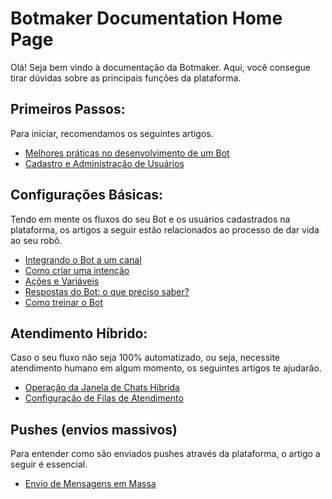 # Botmaker Documentation Home Page

Olá! Seja bem vindo à documentação da Botmaker. Aqui, você consegue tirar dúvidas sobre as principais funções da plataforma.

## Primeiros Passos:
Para iniciar, recomendamos os seguintes artigos.

* [Melhores práticas no desenvolvimento de um Bot](melhores-práticas-no-desenvolvimento-de-um-bot.md)
* [Cadastro e Administração de Usuários](cadastro-e-administração-de-usuários.md)

## Configurações Básicas:
Tendo em mente os fluxos do seu Bot e os usuários cadastrados na plataforma, os artigos a seguir estão relacionados ao processo de dar vida ao seu robô.

* [Integrando o Bot a um canal](integrando-o-bot-a-um-canal.md)
* [Como criar uma intenção](como-criar-uma-regra.md)
* [Ações e Variáveis](ações-e-variáveis.md)
* [Respostas do Bot: o que preciso saber?](respostas-do-bot-o-que-preciso-saber.md)
* [Como treinar o Bot](como-treinar-o-bot.md)

## Atendimento Híbrido:
Caso o seu fluxo não seja 100% automatizado, ou seja, necessite atendimento humano em algum momento, os seguintes artigos te ajudarão.

* [Operação da Janela de Chats Híbrida](operação-da-janela-de-chat-híbrido.md)
* [Configuração de Filas de Atendimento](filas.md)

## Pushes (envios massivos)
Para entender como são enviados pushes através da plataforma, o artigo a seguir é essencial.

* [Envio de Mensagens em Massa](envio-de-mensagens-em-massa.md)
